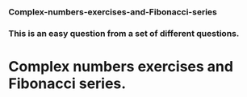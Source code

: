 ### Complex-numbers-exercises-and-Fibonacci-series
### This is an easy question from a set of different questions.
# Complex numbers exercises and Fibonacci series.
